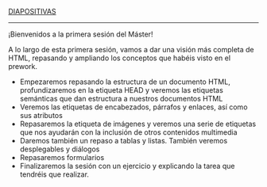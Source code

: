 
[DIAPOSITIVAS](recursos/FW-S1-Introduccion.pdf)

---
¡Bienvenidos a la primera sesión del Máster!

A lo largo de esta primera sesión, vamos a dar una visión más completa de HTML, repasando y ampliando los conceptos que habéis visto en el prework.

- Empezaremos repasando la estructura de un documento HTML, profundizaremos en la etiqueta HEAD y veremos las etiquetas semánticas que dan estructura a nuestros documentos HTML
- Veremos las etiquetas de encabezados, párrafos y enlaces, así como sus atributos
- Repasaremos la etiqueta de imágenes y veremos una serie de etiquetas que nos ayudarán con la inclusión de otros contenidos multimedia
- Daremos también un repaso a tablas y listas. También veremos desplegables y diálogos
- Repasaremos formularios
- Finalizaremos la sesión con un ejercicio y explicando la tarea que tendréis que realizar.
